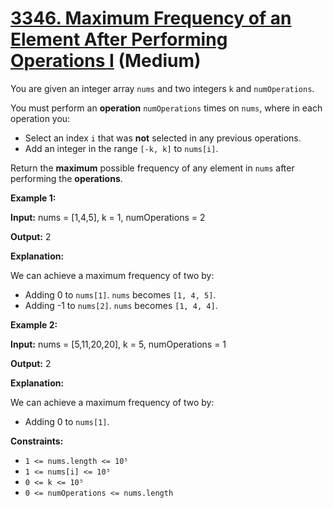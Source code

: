 # [3346. Maximum Frequency of an Element After Performing Operations I][link] (Medium)

[link]: https://leetcode.com/problems/maximum-frequency-of-an-element-after-performing-operations-i/

You are given an integer array `nums` and two integers `k` and `numOperations`.

You must perform an **operation** `numOperations` times on `nums`, where in each operation you:

- Select an index `i` that was **not** selected in any previous operations.
- Add an integer in the range `[-k, k]` to `nums[i]`.

Return the **maximum** possible frequency of any element in `nums` after performing the
**operations**.

**Example 1:**

**Input:** nums = \[1,4,5\], k = 1, numOperations = 2

**Output:** 2

**Explanation:**

We can achieve a maximum frequency of two by:

- Adding 0 to `nums[1]`. `nums` becomes `[1, 4, 5]`.
- Adding -1 to `nums[2]`. `nums` becomes `[1, 4, 4]`.

**Example 2:**

**Input:** nums = \[5,11,20,20\], k = 5, numOperations = 1

**Output:** 2

**Explanation:**

We can achieve a maximum frequency of two by:

- Adding 0 to `nums[1]`.

**Constraints:**

- `1 <= nums.length <= 10⁵`
- `1 <= nums[i] <= 10⁵`
- `0 <= k <= 10⁵`
- `0 <= numOperations <= nums.length`
